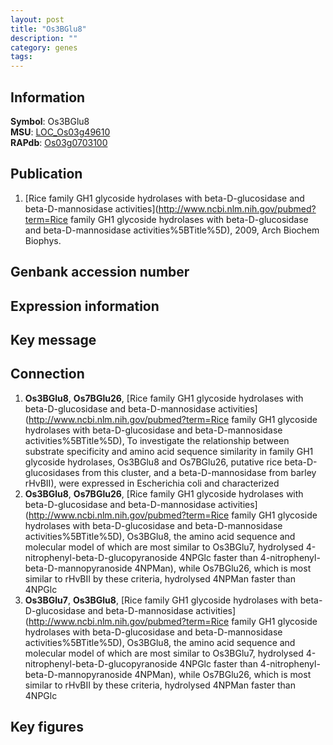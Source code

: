 ```yaml
---
layout: post
title: "Os3BGlu8"
description: ""
category: genes
tags: 
---
```


## Information
__Symbol__: Os3BGlu8  
__MSU__: [LOC_Os03g49610](http://rice.plantbiology.msu.edu/cgi-bin/ORF_infopage.cgi?orf=LOC_Os03g49610)  
__RAPdb__: [Os03g0703100](http://rapdb.dna.affrc.go.jp/viewer/gbrowse_details/irgsp1?name=Os03g0703100)  

## Publication
1. [Rice family GH1 glycoside hydrolases with beta-D-glucosidase and beta-D-mannosidase activities](http://www.ncbi.nlm.nih.gov/pubmed?term=Rice family GH1 glycoside hydrolases with beta-D-glucosidase and beta-D-mannosidase activities%5BTitle%5D), 2009, Arch Biochem Biophys.

## Genbank accession number

## Expression information

## Key message

## Connection
1. __Os3BGlu8__, __Os7BGlu26__, [Rice family GH1 glycoside hydrolases with beta-D-glucosidase and beta-D-mannosidase activities](http://www.ncbi.nlm.nih.gov/pubmed?term=Rice family GH1 glycoside hydrolases with beta-D-glucosidase and beta-D-mannosidase activities%5BTitle%5D),  To investigate the relationship between substrate specificity and amino acid sequence similarity in family GH1 glycoside hydrolases, Os3BGlu8 and Os7BGlu26, putative rice beta-D-glucosidases from this cluster, and a beta-D-mannosidase from barley rHvBII), were expressed in Escherichia coli and characterized
2. __Os3BGlu8__, __Os7BGlu26__, [Rice family GH1 glycoside hydrolases with beta-D-glucosidase and beta-D-mannosidase activities](http://www.ncbi.nlm.nih.gov/pubmed?term=Rice family GH1 glycoside hydrolases with beta-D-glucosidase and beta-D-mannosidase activities%5BTitle%5D),  Os3BGlu8, the amino acid sequence and molecular model of which are most similar to Os3BGlu7, hydrolysed 4-nitrophenyl-beta-D-glucopyranoside 4NPGlc faster than 4-nitrophenyl-beta-D-mannopyranoside 4NPMan), while Os7BGlu26, which is most similar to rHvBII by these criteria, hydrolysed 4NPMan faster than 4NPGlc
3. __Os3BGlu7__, __Os3BGlu8__, [Rice family GH1 glycoside hydrolases with beta-D-glucosidase and beta-D-mannosidase activities](http://www.ncbi.nlm.nih.gov/pubmed?term=Rice family GH1 glycoside hydrolases with beta-D-glucosidase and beta-D-mannosidase activities%5BTitle%5D),  Os3BGlu8, the amino acid sequence and molecular model of which are most similar to Os3BGlu7, hydrolysed 4-nitrophenyl-beta-D-glucopyranoside 4NPGlc faster than 4-nitrophenyl-beta-D-mannopyranoside 4NPMan), while Os7BGlu26, which is most similar to rHvBII by these criteria, hydrolysed 4NPMan faster than 4NPGlc

## Key figures


